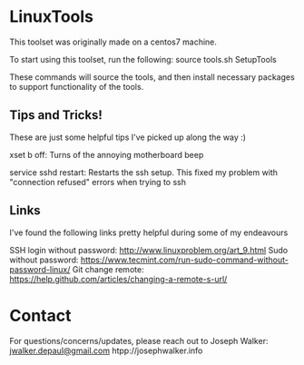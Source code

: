 # LinuxTools

This toolset was originally made on a centos7 machine. 

To start using this toolset, run the following:
   source tools.sh
   SetupTools

These commands will source the tools, and then install necessary packages to support functionality of the tools. 

## Tips and Tricks!

These are just some helpful tips I've picked up along the way :)

xset b off:
Turns of the annoying motherboard beep

service sshd restart:
Restarts the ssh setup. This fixed my problem with "connection refused" errors when trying to ssh

## Links

I've found the following links pretty helpful during some of my endeavours

SSH login without password: http://www.linuxproblem.org/art_9.html
Sudo without password: https://www.tecmint.com/run-sudo-command-without-password-linux/
Git change remote: https://help.github.com/articles/changing-a-remote-s-url/

# Contact
For questions/concerns/updates, please reach out to Joseph Walker:
jwalker.depaul@gmail.com
htpp://josephwalker.info